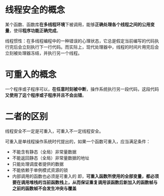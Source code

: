 
# 线程安全的概念

某个函数、函数库**在多线程环境**下被调用，能够**正确处理各个线程之间的公用变量**，使得**程序功能正确完成**。

线程惯性：在多线程编程中的一种错误的心理状态，它总是假定当前编写的代码执行完后会立刻执行下一行代码。而实际上，现代处理器中，线程的时间片用完后会立刻被处理器冻结，并执行另一个线程。

# 可重入的概念

一个程序或子程序可以，**在任意时刻被中断**，操作系统执行另一段代码，这段代码**又使用了这个程序或子程序并且不会出错**。

# 二者的区别

线程安全不一定是可重入，可重入不一定线程安全。

可重入是单线程操作系统时代提出的，如果一个函数可重入，应当满足条件：
- 不能含有静态（全局）非常量数据
- 不能返回静态（全局）非常量数据的地址
- 只能处理调度者提供的数据
- 不能依赖于单例模式资源的锁
- 内部调用的函数也必须是可重入的
即，**可重入函数所使用的全部变量，都必须要在调用堆栈的当前函数栈上，从而保证重复调用该函数后新加入的函数帧与之前的函数帧不会发生冲突与覆盖**




